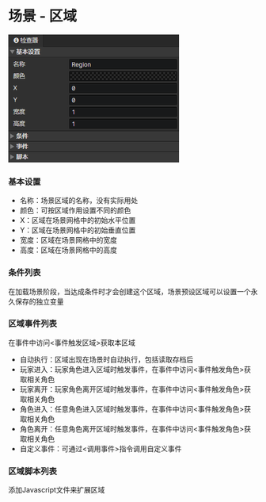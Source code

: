 # 场景 - 区域

![](img/scene-region-1.png)

### 基本设置

- 名称：场景区域的名称，没有实际用处
- 颜色：可按区域作用设置不同的颜色
- X：区域在场景网格中的初始水平位置
- Y：区域在场景网格中的初始垂直位置
- 宽度：区域在场景网格中的宽度
- 高度：区域在场景网格中的高度

### 条件列表

在加载场景阶段，当达成条件时才会创建这个区域，场景预设区域可以设置一个永久保存的独立变量

### 区域事件列表

在事件中访问<事件触发区域>获取本区域

- 自动执行：区域出现在场景时自动执行，包括读取存档后
- 玩家进入：玩家角色进入区域时触发事件，在事件中访问<事件触发角色>获取相关角色
- 玩家离开：玩家角色离开区域时触发事件，在事件中访问<事件触发角色>获取相关角色
- 角色进入：任意角色进入区域时触发事件，在事件中访问<事件触发角色>获取相关角色
- 角色离开：任意角色离开区域时触发事件，在事件中访问<事件触发角色>获取相关角色
- 自定义事件：可通过<调用事件>指令调用自定义事件

### 区域脚本列表

添加Javascript文件来扩展区域